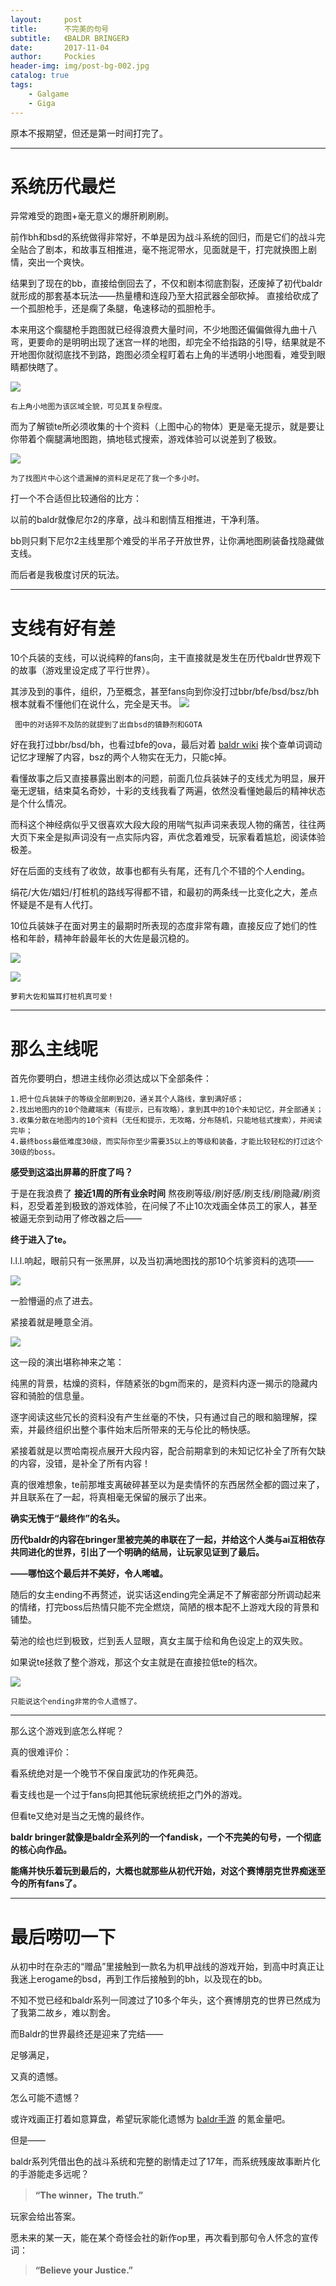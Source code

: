 ```yaml
---
layout:     post
title:      不完美的句号
subtitle:   《BALDR BRINGER》 
date:       2017-11-04
author:     Pockies
header-img: img/post-bg-002.jpg
catalog: true
tags:
    - Galgame
    - Giga
---
```


原本不报期望，但还是第一时间打完了。

---

# 系统历代最烂

异常难受的跑图+毫无意义的爆肝刷刷刷。

前作bh和bsd的系统做得非常好，不单是因为战斗系统的回归，而是它们的战斗完全贴合了剧本，和故事互相推进，毫不拖泥带水，见面就是干，打完就换图上剧情，突出一个爽快。

结果到了现在的bb，直接给倒回去了，不仅和剧本彻底割裂，还废掉了初代baldr就形成的那套基本玩法——热量槽和连段乃至大招武器全部砍掉。
直接给砍成了一个孤胆枪手，还是瘸了条腿，龟速移动的孤胆枪手。

本来用这个瘸腿枪手跑图就已经得浪费大量时间，不少地图还偏偏做得九曲十八弯，更要命的是明明出现了迷宫一样的地图，却完全不给指路的引导，结果就是不开地图你就彻底找不到路，跑图必须全程盯着右上角的半透明小地图看，难受到眼睛都快瞎了。

![](https://cdn.jsdelivr.net/gh/Pockies/pic/741f9461gy1fl5xh47jtuj219c0qrnpe.jpg)

    右上角小地图为该区域全貌，可见其复杂程度。

而为了解锁te所必须收集的十个资料（上图中心的物体）更是毫无提示，就是要让你带着个瘸腿满地图跑，搞地毯式搜索，游戏体验可以说差到了极致。

![](https://cdn.jsdelivr.net/gh/Pockies/pic/741f9461gy1fl4a57dxklj219c0qr7wi.jpg)

    为了找图片中心这个遗漏掉的资料足足花了我一个多小时。

打一个不合适但比较通俗的比方：

以前的baldr就像尼尔2的序章，战斗和剧情互相推进，干净利落。

bb则只剩下尼尔2主线里那个难受的半吊子开放世界，让你满地图刷装备找隐藏做支线。

而后者是我极度讨厌的玩法。

---

# 支线有好有差

10个兵装的支线，可以说纯粹的fans向，主干直接就是发生在历代baldr世界观下的故事（游戏里设定成了平行世界）。

其涉及到的事件，组织，乃至概念，甚至fans向到你没打过bbr/bfe/bsd/bsz/bh根本就看不懂他们在说什么，完全是天书。
![](https://cdn.jsdelivr.net/gh/Pockies/pic/741f9461gy1fl4dwn7dgkj219c0qrkjl.jpg)

     图中的对话猝不及防的就提到了出自bsd的镇静剂和GOTA

好在我打过bbr/bsd/bh，也看过bfe的ova，最后对着 [baldr wiki](http://seesaawiki.jp/w/baldr_force/) 挨个查单词调动记忆才理解了内容，bsz的两个人物实在无力，只能c掉。

看懂故事之后又直接暴露出剧本的问题，前面几位兵装妹子的支线尤为明显，展开毫无逻辑，结束莫名奇妙，十彩的支线我看了两遍，依然没看懂她最后的精神状态是个什么情况。

而科这个神经病似乎又很喜欢大段大段的用喘气拟声词来表现人物的痛苦，往往两大页下来全是拟声词没有一点实际内容，声优念着难受，玩家看着尴尬，阅读体验极差。

好在后面的支线有了收敛，故事也都有头有尾，还有几个不错的个人ending。

绢花/大佐/娼妇/打桩机的路线写得都不错，和最初的两条线一比变化之大，差点怀疑是不是有人代打。

10位兵装妹子在面对男主的最期时所表现的态度非常有趣，直接反应了她们的性格和年龄，精神年龄最年长的大佐是最沉稳的。

![](https://cdn.jsdelivr.net/gh/Pockies/pic/741f9461gy1fl1ssjne8ej219c0qme82.jpg)

![](https://cdn.jsdelivr.net/gh/Pockies/pic/741f9461gy1fl5zl1q4w0j219c0qru0x.jpg)

    萝莉大佐和猫耳打桩机真可爱！
---

# 那么主线呢

首先你要明白，想进主线你必须达成以下全部条件：

    1.把十位兵装妹子的等级全部刷到20，通关其个人路线，拿到满好感；
    2.找出地图内的10个隐藏端末（有提示，已有攻略），拿到其中的10个未知记忆，并全部通关；
    3.收集分散在地图内的10个资料（无任和提示，无攻略，分布随机，只能地毯式搜索），并阅读完毕；
    4.最终boss最低难度30级，而实际你至少需要35以上的等级和装备，才能比较轻松的打过这个30级的boss。

**感受到这溢出屏幕的肝度了吗？**

于是在我浪费了 **接近1周的所有业余时间** 熬夜刷等级/刷好感/刷支线/刷隐藏/刷资料，忍受着差到极致的游戏体验，在问候了不止10次戏画全体员工的家人，甚至被逼无奈到动用了修改器之后——

**终于进入了te。**

l.l.l.响起，眼前只有一张黑屏，以及当初满地图找的那10个坑爹资料的选项——

![](https://cdn.jsdelivr.net/gh/Pockies/pic/741f9461gy1fl4gz79lk6j219c0qrqbg.jpg)


一脸懵逼的点了进去。

紧接着就是睡意全消。

![](https://cdn.jsdelivr.net/gh/Pockies/pic/741f9461gy1fl4gzu6ryoj219c0qrqdz.jpg)

这一段的演出堪称神来之笔：

纯黑的背景，枯燥的资料，伴随紧张的bgm而来的，是资料内逐一揭示的隐藏内容和骑脸的信息量。

逐字阅读这些冗长的资料没有产生丝毫的不快，只有通过自己的眼和脑理解，探索，并最终组织出整个事件始末后所带来的无与伦比的畅快感。

紧接着就是以贾哈南视点展开大段内容，配合前期拿到的未知记忆补全了所有欠缺的内容，没错，是补全了所有内容！

真的很难想象，te前那堆支离破碎甚至以为是卖情怀的东西居然全都的圆过来了，并且联系在了一起，将真相毫无保留的展示了出来。

**确实无愧于“最终作”的名头。**

**历代baldr的内容在bringer里被完美的串联在了一起，并给这个人类与ai互相依存共同进化的世界，引出了一个明确的结局，让玩家见证到了最后。**

**——哪怕这个最后并不美好，令人唏嘘。**

随后的女主ending不再赘述，说实话这ending完全满足不了解密部分所调动起来的情绪，打完boss后热情只能不完全燃烧，简陋的根本配不上游戏大段的背景和铺垫。

菊池的绘也烂到极致，烂到丢人显眼，真女主属于绘和角色设定上的双失败。

如果说te拯救了整个游戏，那这个女主就是在直接拉低te的档次。

![](https://cdn.jsdelivr.net/gh/Pockies/pic/741f9461gy1fl5zgug705j219c0qre81.jpg)

    只能说这个ending非常的令人遗憾了。
---
那么这个游戏到底怎么样呢？

真的很难评价：

看系统绝对是一个晚节不保自废武功的作死典范。

看支线也是一个过于fans向把其他玩家统统拒之门外的游戏。

但看te又绝对是当之无愧的最终作。

**baldr bringer就像是baldr全系列的一个fandisk，一个不完美的句号，一个彻底的核心向作品。**

**能痛并快乐着玩到最后的，大概也就那些从初代开始，对这个赛博朋克世界痴迷至今的所有fans了。**

---

# 最后唠叨一下

从初中时在杂志的“赠品”里接触到一款名为机甲战线的游戏开始，到高中时真正让我迷上erogame的bsd，再到工作后接触到的bh，以及现在的bb。

不知不觉已经和baldr系列一同渡过了10多个年头，这个赛博朋克的世界已然成为了我第二故乡，难以割舍。

而Baldr的世界最终还是迎来了完结——

足够满足，

又真的遗憾。

怎么可能不遗憾？

或许戏画正打着如意算盘，希望玩家能化遗憾为 [baldr手游](http://baldr-ace.jp/) 的氪金量吧。

但是——

baldr系列凭借出色的战斗系统和完整的剧情走过了17年，而系统残废故事断片化的手游能走多远呢？

>**“The winner，The truth.”**

玩家会给出答案。

愿未来的某一天，能在某个奇怪会社的新作op里，再次看到那句令人怀念的宣传词：

>**“Believe your Justice.”**


